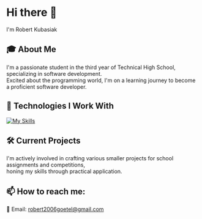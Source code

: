 # Hi there 👋
I'm Robert Kubasiak

## 🎓 About Me
I'm a passionate student in the third year of Technical High School, specializing in software development. <br>
Excited about the programming world, I'm on a learning journey to become a proficient software developer.

## 🚀 Technologies I Work With
[![My Skills](https://skillicons.dev/icons?i=py,cpp,php,mysql,github,git,js,html,css,docker)](https://skillicons.dev)

## 🛠️ Current Projects
I'm actively involved in crafting various smaller projects for school assignments and competitions, <br>
honing my skills through practical application.

## 📫 How to reach me:
📧 Email: robert2006goetel@gmail.com
